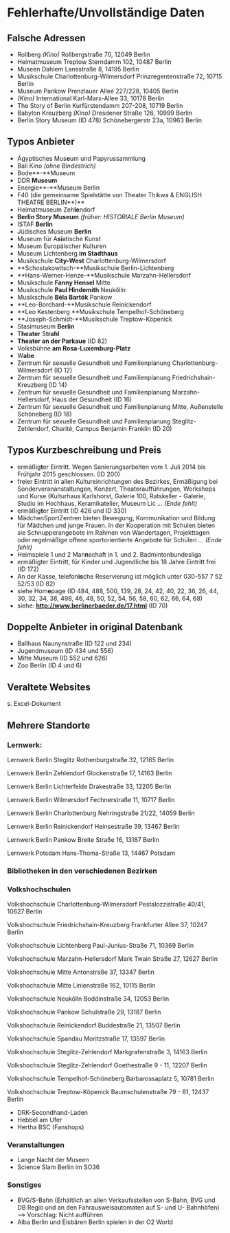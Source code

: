 # Fehlerhafte/Unvollständige Daten

## Falsche Adressen

- Rollberg _(Kino)_
Rollbergstraße 70, 12049 Berlin
- Heimatmuseum Treptow
Sterndamm 102, 10487 Berlin
- Museen Dahlem
Lansstraße 8, 14195 Berlin
- Musikschule Charlottenburg-Wilmersdorf
Prinzregentenstraße 72, 10715 Berlin
- Museum Pankow
Prenzlauer Allee 227/228, 10405 Berlin
- _(Kino)_ International
Karl-Marx-Allee 33, 10178 Berlin
- The Story of Berlin
Kurfürstendamm 207-208, 10719 Berlin
- Babylon Kreuzberg _(Kino)_
Dresdener Straße 126, 10999 Berlin
- Berlin Story Museum (ID 478)
Schönebergerstr 23a, 10963 Berlin


## Typos Anbieter
- Ägyptisches Mus**e**um und Papyrussammlung
- Bali Kino _(ohne Bindestrich)_
- Bode**-**Museum
- DDR **Museum**
- Energie**-**Museum Berlin
- F40 (die gemeinsame Spielstätte von Theater Thikwa & ENGLISH THEATRE BERLIN**)**
- Heimatmuseum Zeh**le**ndorf
- **Berlin Story Museum** _(früher: HISTORIALE Berlin Museum)_
- ISTAF **Berlin**
- Jüdisches Museum **Berlin**
- Museum für A**si**atische Kunst
- Museum Europäischer Kulturen
- Museum Lichtenberg **im Stadthaus**
- Musikschule **City-West** Charlottenburg-Wilmersdorf
- **Schostakowitsch-**Musikschule Berlin-Lichtenberg
- **Hans-Werner-Henze-**Musikschule Marzahn-Hellersdorf
- Musikschule **Fanny Hensel** Mitte
- Musikschule **Paul Hindemith** Neukölln
- Musikschule **Béla Bartók** Pankow
- **Leo-Borchard-**Musikschule Reinickendorf
- **Leo Kestenberg **Musikschule Tempelhof-Schöneberg
- **Joseph-Schmidt-**Musikschule Treptow-Köpenick
- Stasimuseum **Berlin**
- T**heater** S**trahl**
- **Theater an der Parkaue** (ID 82)
- Volksbühne **am Rosa-Luxemburg-Platz**
- W**abe**
- Zentrum für sexuelle Gesundheit und Familienplanung Charlottenburg-Wilmersdorf (ID 12)
- Zentrum für sexuelle Gesundheit und Familienplanung Friedrichshain-Kreuzberg (ID 14)
- Zentrum für sexuelle Gesundheit und Familienplanung Marzahn-Hellersdorf, Haus der Gesundheit (ID 16)
- Zentrum für sexuelle Gesundheit und Familienplanung Mitte, Außenstelle Schöneberg (ID 18)
- Zentrum für sexuelle Gesundheit und Familienplanung Steglitz-Zehlendorf, Charité, Campus Benjamin Franklin (ID 20)

## Typos Kurzbeschreibung und Preis
- ermäßig**t**er Eintritt. Wegen Sanierungsarbeiten vom 1. Juli 2014 bis Frühjahr 2015 geschlossen. (ID 200)
- freier Eintritt in allen Kultureinrichtungen des Bezirkes, Ermäßigung bei Sonderverananstaltungen, Konzert, Theateraufführungen, Workshops und Kurse (Kulturhaus Karlshorst, Galerie 100, Ratskeller - Galerie, Studio im Hochhaus, Keramikatelier, Museum Lic _... (Ende fehlt)_
- ermäßig**t**er Eintritt (ID 426 und ID 330)
- MädchenSportZentren bieten Bewegung, Kommunikation und Bildung für Mädchen und junge Frauen. In der Kooperation mit Schulen bieten sie Schnupperangebote im Rahmen von Wandertagen, Projekttagen oder regelmäßige offene sportorientierte Angebote für Schüleri _... (Ende fehlt)_
- Heimspiele 1 und 2 Man**n**schaft in 1. und 2. Badmintonbundesliga
- ermäßigter Eintritt, für Kinder und Jugendliche bis 18 Jahre Eintritt frei (ID 172)
- An der Kasse, telefon**is**che Reservierung ist möglich unter 030-557 7 52 52/53 (ID 82)
- siehe Hom**e**page (ID 484, 488, 500, 139, 28, 24, 42, 40, 22, 36, 26, 44, 30, 32, 34, 38, 498, 46, 48, 50, 52, 54, 56, 58, 60, 62, 66, 64, 68)
- siehe: **http://www.berlinerbaeder.de/17.html** (ID 70)

## Doppelte Anbieter in original Datenbank
- Ballhaus Naunynstraße (ID 122 und 234)
- Jugendmuseum (ID 434 und 556)
- Mitte Museum (ID 552 und 626)
- Zoo Berlin (ID 4 und 6)

## Veraltete Websites
s. Excel-Dokument


## Mehrere Standorte
### Lernwerk:
Lernwerk Berlin Steglitz
Rothenburgstraße 32, 12165 Berlin

Lernwerk Berlin Zehlendorf
Glockenstraße 17, 14163 Berlin

Lernwerk Berlin Lichterfelde
Drakestraße 33, 12205 Berlin

Lernwerk Berlin Wilmersdorf
Fechnerstraße 11, 10717 Berlin

Lernwerk Berlin Charlottenburg
Nehringstraße 21/22, 14059 Berlin

Lernwerk Berlin Reinickendorf
Heinsestraße 39, 13467 Berlin

Lernwerk Berlin Pankow
Breite Straße 16, 13187 Berlin

Lernwerk Potsdam
Hans-Thoma-Straße 13, 14467 Potsdam

### Bibliotheken in den verschiedenen Bezirken

### Volkshochschulen
Volkshochschule Charlottenburg-Wilmersdorf
Pestalozzistraße 40/41, 10627 Berlin

Volkshochschule Friedrichshain-Kreuzberg
Frankfurter Allee 37, 10247 Berlin

Volkshochschule Lichtenberg
Paul-Junius-Straße 71, 10369 Berlin

Volkshochschule Marzahn-Hellersdorf
Mark Twain Straße 27, 12627 Berlin

Volkshochschule Mitte
Antonstraße 37, 13347 Berlin

Volkshochschule Mitte
Linienstraße 162, 10115 Berlin

Volkshochschule Neukölln
Boddinstraße 34, 12053 Berlin

Volkshochschule Pankow
Schulstraße 29, 13187 Berlin

Volkshochschule Reinickendorf
Buddestraße 21, 13507 Berlin

Volkshochschule Spandau
Moritzstraße 17, 13597 Berlin

Volkshochschule Steglitz-Zehlendorf
Markgrafenstraße 3, 14163 Berlin

Volkshochschule Steglitz-Zehlendorf
Goethestraße 9 - 11, 12207 Berlin

Volkshochschule Tempelhof-Schöneberg
Barbarossaplatz 5, 10781 Berlin

Volkshochschule Treptow-Köpenick
Baumschulenstraße 79 - 81, 12437 Berlin
 
- DRK-Secondhand-Laden
- Hebbel am Ufer
- Hertha BSC (Fanshops)

### Veranstaltungen
- Lange Nacht der Museen
- Science Slam Berlin im SO36


### Sonstiges
- BVG/S-Bahn (Erhältlich an allen Verkaufsstellen von S-Bahn, BVG und DB Regio und an den Fahrausweisautomaten auf S- und U- Bahnhöfen) --> Vorschlag: Nicht aufführen
- Alba Berlin und Eisbären Berlin spielen in der O2 World
